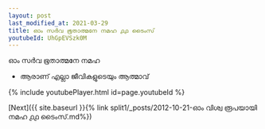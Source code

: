 ```yaml
---
layout: post
last_modified_at: 2021-03-29
title: ഓം സർവ ഭൂതാത്മനേ നമഹ ൧൧ ടൈംസ്
youtubeId: UhGpEVSzk0M
---
```

 
 
 ഓം സർവ ഭൂതാത്മനേ നമഹ 
 
 -  ആരാണ് എല്ലാ ജീവികളുടെയും ആത്മാവ് 
 
  
 
  
 
 
 
 
 
 


{% include youtubePlayer.html id=page.youtubeId %}
 
[Next]({{ site.baseurl }}{% link  split1/_posts/2012-10-21-ഓം വിശ്വ രൂപയായി നമഹ ൧൧ ടൈംസ്.md%})
 
